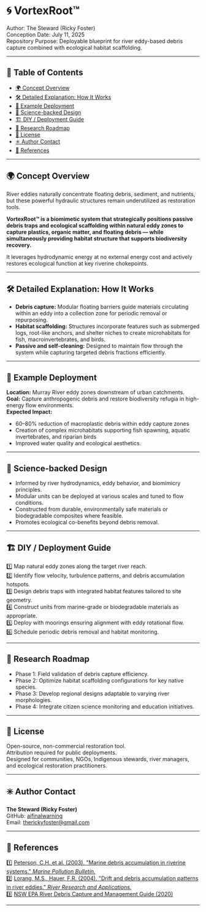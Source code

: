 # 🌀 VortexRoot™

Author: The Steward (Ricky Foster)  
Conception Date: July 11, 2025  
Repository Purpose: Deployable blueprint for river eddy-based debris capture combined with ecological habitat scaffolding.

---

## 📖 Table of Contents
- [🌍 Concept Overview](#-concept-overview)
- [🛠️ Detailed Explanation: How It Works](#️-detailed-explanation-how-it-works)
- [🎯 Example Deployment](#-example-deployment)
- [🔬 Science-backed Design](#-science-backed-design)
- [🏗️ DIY / Deployment Guide](#-diy--deployment-guide)
- [📡 Research Roadmap](#-research-roadmap)
- [📢 License](#-license)
- [✳️ Author Contact](#️-author-contact)
- [🔗 References](#-references)

---

## 🌍 Concept Overview

River eddies naturally concentrate floating debris, sediment, and nutrients, but these powerful hydraulic structures remain underutilized as restoration tools.

**VortexRoot™ is a biomimetic system that strategically positions passive debris traps and ecological scaffolding within natural eddy zones to capture plastics, organic matter, and floating debris — while simultaneously providing habitat structure that supports biodiversity recovery.**

It leverages hydrodynamic energy at no external energy cost and actively restores ecological function at key riverine chokepoints.

---

## 🛠️ Detailed Explanation: How It Works

- **Debris capture:** Modular floating barriers guide materials circulating within an eddy into a collection zone for periodic removal or repurposing.  
- **Habitat scaffolding:** Structures incorporate features such as submerged logs, root-like anchors, and shelter niches to create microhabitats for fish, macroinvertebrates, and birds.  
- **Passive and self-cleaning:** Designed to maintain flow through the system while capturing targeted debris fractions efficiently.

---

## 🎯 Example Deployment

**Location:** Murray River eddy zones downstream of urban catchments.  
**Goal:** Capture anthropogenic debris and restore biodiversity refugia in high-energy flow environments.  
**Expected Impact:**  
- 60–80% reduction of macroplastic debris within eddy capture zones  
- Creation of complex microhabitats supporting fish spawning, aquatic invertebrates, and riparian birds  
- Improved water quality and ecological aesthetics.

---

## 🔬 Science-backed Design

- Informed by river hydrodynamics, eddy behavior, and biomimicry principles.  
- Modular units can be deployed at various scales and tuned to flow conditions.  
- Constructed from durable, environmentally safe materials or biodegradable composites where feasible.  
- Promotes ecological co-benefits beyond debris removal.

---

## 🏗️ DIY / Deployment Guide

1️⃣ Map natural eddy zones along the target river reach.  
2️⃣ Identify flow velocity, turbulence patterns, and debris accumulation hotspots.  
3️⃣ Design debris traps with integrated habitat features tailored to site geometry.  
4️⃣ Construct units from marine-grade or biodegradable materials as appropriate.  
5️⃣ Deploy with moorings ensuring alignment with eddy rotational flow.  
6️⃣ Schedule periodic debris removal and habitat monitoring.

---

## 📡 Research Roadmap

- Phase 1: Field validation of debris capture efficiency.  
- Phase 2: Optimize habitat scaffolding configurations for key native species.  
- Phase 3: Develop regional designs adaptable to varying river morphologies.  
- Phase 4: Integrate citizen science monitoring and education initiatives.

---

## 📢 License

Open-source, non-commercial restoration tool.  
Attribution required for public deployments.  
Designed for communities, NGOs, Indigenous stewards, river managers, and ecological restoration practitioners.

---

## ✳️ Author Contact

**The Steward (Ricky Foster)**  
GitHub: [aifinalwarning](https://github.com/aifinalwarning)  
Email: therickyfoster@gmail.com

---

## 🔗 References

1️⃣ [Peterson, C.H. et al. (2003). "Marine debris accumulation in riverine systems." *Marine Pollution Bulletin.*](https://www.sciencedirect.com/science/article/abs/pii/S0025326X0300297X)  
2️⃣ [Lorang, M.S., Hauer, F.R. (2004). "Drift and debris accumulation patterns in river eddies." *River Research and Applications.*](https://onlinelibrary.wiley.com/doi/10.1002/rra.760)  
3️⃣ [NSW EPA River Debris Capture and Management Guide (2020)](https://www.epa.nsw.gov.au/-/media/epa/corporate-site/resources/water/20p2612-river-debris-management-guide.pdf)

---
